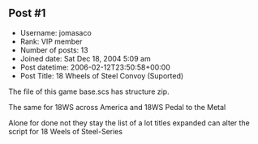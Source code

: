 ## Post #1
- Username: jomasaco
- Rank: VIP member
- Number of posts: 13
- Joined date: Sat Dec 18, 2004 5:09 am
- Post datetime: 2006-02-12T23:50:58+00:00
- Post Title: 18 Wheels of Steel Convoy  (Suported)

The file of this game base.scs has structure zip.

The same for 18WS across America and 18WS Pedal to the Metal

Alone for done not they stay the list of a lot titles expanded can alter the script for 18 Weels of Steel-Series
